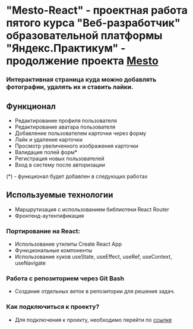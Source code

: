 # "Mesto-React" - проектная работа пятого курса "Веб-разработчик" образовательной платформы "Яндекс.Практикум" - продолжение проекта [Mesto](https://github.com/Dmitry-Rusinov/mesto)
### Интерактивная страница куда можно добавлять фотографии, удалять их и ставить лайки.

## Функционал

* Редактирование профиля пользователя
* Редактирование аватара пользователя
* Добавление пользователем карточки через форму
* Лайк и удаление карточки
* Просмотр увеличенного изображения карточки
* Валидация полей форм*
* Регистрация новых пользователей
* Вход в систему после авторизации

(*) - функционал будет добавлен в следующих работах

## Используемые технологии

* Маршрутизация с использованием библиотеки React Router
* Фронтенд-аутентификация

### Портирование на React:

* Использование утилиты  Create React App
* Функциональные компоненты
* Использование хуков useState, useEffect, useRef, useContext, useNavigate

### Работа с репозиторием через Git Bash
* Создание отдельных веток в репозитории для решения задач.
### Как подключиться к проекту?
* Для подключения к проекту, необходимо перейти по [ссылке](https://dmitry-rusinov.github.io/mesto-react/ "Проект Mesto-React")